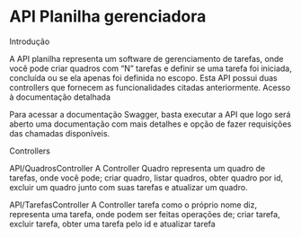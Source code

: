 # API Planilha gerenciadora

Introdução

A API planilha representa um software de gerenciamento de tarefas, onde você pode criar quadros com “N” tarefas e definir se uma tarefa foi iniciada, concluída ou se ela apenas foi definida no escopo. Esta API possui duas controllers que fornecem as funcionalidades citadas anteriormente.
Acesso à documentação detalhada

Para acessar a documentação Swagger, basta executar a API que logo será aberto uma documentação com mais detalhes e opção de fazer requisições das chamadas disponíveis.

Controllers

API/QuadrosController
A Controller Quadro representa um quadro de tarefas, onde você pode; criar quadro, listar quadros, obter quadro por id, excluir um quadro junto com suas tarefas e atualizar um quadro.

API/TarefasController
A Controller tarefa como o próprio nome diz, representa uma tarefa, onde podem ser feitas operações de; criar tarefa, excluir tarefa, obter uma tarefa pelo id e atualizar tarefa


